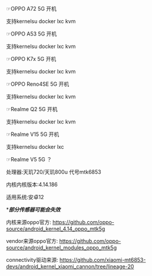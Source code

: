 ☞OPPO A72 5G  开机  

支持kernelsu docker  lxc   kvm


☞OPPO A53 5G  开机  

支持kernelsu docker  lxc   kvm

☞OPPO K7x 5G  开机

支持kernelsu docker  lxc   kvm


☞OPPO Reno4SE 5G 开机

支持kernelsu docker  lxc   kvm

☞Realme Q2 5G  开机 

支持kernelsu docker  lxc  kvm


☞Realme V15 5G 开机 

支持kernelsu docker  lxc


☞Realme V5 5G ？

处理器:天玑720/天玑800u 代号mtk6853

内核内核版本:4.14.186

适用系统:安卓12


************部分传感器可能会失效***********

内核来源oppo官方:
https://github.com/oppo-source/android_kernel_4.14_oppo_mtk5g

vendor来源oppo官方:
https://github.com/oppo-source/android_kernel_modules_oppo_mtk5g

connectivity驱动来源:
https://github.com/xiaomi-mt6853-devs/android_kernel_xiaomi_cannon/tree/lineage-20
